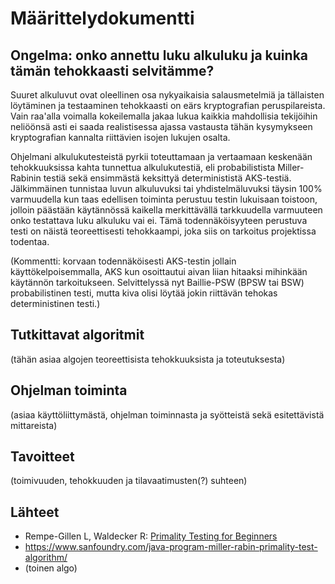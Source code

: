 # Määrittelydokumentti

## Ongelma: onko annettu luku alkuluku ja kuinka tämän tehokkaasti selvitämme?

Suuret alkuluvut ovat oleellinen osa nykyaikaisia salausmetelmiä ja tällaisten löytäminen ja testaaminen tehokkaasti on eärs kryptografian peruspilareista. Vain raa'alla voimalla kokeilemalla jakaa lukua kaikkia mahdollisia tekijöihin neliöönsä asti ei saada realistisessa ajassa vastausta tähän kysymykseen kryptografian kannalta riittävien isojen lukujen osalta.

Ohjelmani alkulukutesteistä pyrkii toteuttamaan ja vertaamaan keskenään tehokkuuksissa kahta tunnettua alkulukutestiä, eli probabilistista Miller-Rabinin testiä sekä ensimmästä keksittyä determinististä AKS-testiä. Jälkimmäinen tunnistaa luvun alkuluvuksi tai yhdistelmäluvuksi täysin 100% varmuudella kun taas edellisen toiminta perustuu testin lukuisaan toistoon, jolloin päästään käytännössä kaikella merkittävällä tarkkuudella varmuuteen onko testattava luku alkuluku vai ei. Tämä todennäköisyyteen perustuva testi on näistä teoreettisesti tehokkaampi, joka siis on tarkoitus projektissa todentaa.

(Kommentti: korvaan todennäköisesti AKS-testin jollain käyttökelpoisemmalla, AKS kun osoittautui aivan liian hitaaksi mihinkään käytännön tarkoitukseen. Selvittelyssä nyt Baillie-PSW (BPSW tai BSW) probabilistinen testi, mutta kiva olisi löytää jokin riittävän tehokas deterministinen testi.)

## Tutkittavat algoritmit

(tähän asiaa algojen teoreettisista tehokkuuksista ja toteutuksesta)

## Ohjelman toiminta

(asiaa käyttöliittymästä, ohjelman toiminnasta ja syötteistä sekä esitettävistä mittareista)

## Tavoitteet

(toimivuuden, tehokkuuden ja tilavaatimusten(?) suhteen)

## Lähteet

* Rempe-Gillen L, Waldecker R: [Primality Testing for Beginners](https://bookstore.ams.org/stml-70)
* https://www.sanfoundry.com/java-program-miller-rabin-primality-test-algorithm/
* (toinen algo)

